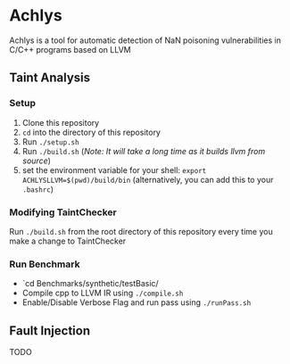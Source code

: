 # Achlys
Achlys is a tool for automatic detection of NaN poisoning vulnerabilities in C/C++ programs based on LLVM

## Taint Analysis

### Setup
1. Clone this repository
2. `cd` into the directory of this repository
3. Run `./setup.sh`
4. Run `./build.sh` (_Note: It will take a long time as it builds llvm from source_)
5. set the environment variable for your shell: `export ACHLYSLLVM=$(pwd)/build/bin` (alternatively, you can add this to your `.bashrc`)

### Modifying TaintChecker
Run `./build.sh` from the root directory of this repository every time you make a change to TaintChecker

### Run Benchmark
- `cd Benchmarks/synthetic/testBasic/
- Compile cpp to LLVM IR using `./compile.sh`
- Enable/Disable Verbose Flag and run pass using `./runPass.sh`


## Fault Injection
TODO
